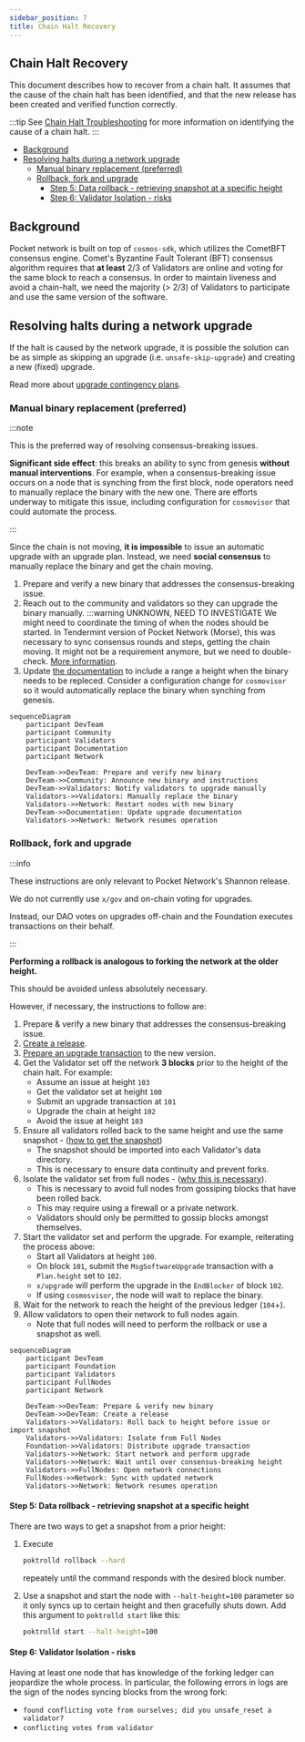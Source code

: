 ```yaml
---
sidebar_position: 7
title: Chain Halt Recovery
---
```


## Chain Halt Recovery <!-- omit in toc -->

This document describes how to recover from a chain halt. It assumes that the cause of
the chain halt has been identified, and that the new release has been created and verified
function correctly.

:::tip
See [Chain Halt Troubleshooting](./chain_halt_troubleshooting.md) for more information on identifying the cause of a chain halt.
:::

- [Background](#background)
- [Resolving halts during a network upgrade](#resolving-halts-during-a-network-upgrade)
  - [Manual binary replacement (preferred)](#manual-binary-replacement-preferred)
  - [Rollback, fork and upgrade](#rollback-fork-and-upgrade)
    - [Step 5: Data rollback - retrieving snapshot at a specific height](#step-5-data-rollback---retrieving-snapshot-at-a-specific-height)
    - [Step 6: Validator Isolation - risks](#step-6-validator-isolation---risks)

## Background

Pocket network is built on top of `cosmos-sdk`, which utilizes the CometBFT consensus engine.
Comet's Byzantine Fault Tolerant (BFT) consensus algorithm requires that **at least** 2/3 of Validators
are online and voting for the same block to reach a consensus. In order to maintain liveness
and avoid a chain-halt, we need the majority (> 2/3) of Validators to participate
and use the same version of the software.

## Resolving halts during a network upgrade

If the halt is caused by the network upgrade, it is possible the solution can be as simple as
skipping an upgrade (i.e. `unsafe-skip-upgrade`) and creating a new (fixed) upgrade.

Read more about [upgrade contingency plans](../../protocol/upgrades/contigency_plans.md).

### Manual binary replacement (preferred)

:::note

This is the preferred way of resolving consensus-breaking issues.

**Significant side effect**: this breaks an ability to sync from genesis **without manual interventions**.
For example, when a consensus-breaking issue occurs on a node that is synching from the first block, node operators need
to manually replace the binary with the new one. There are efforts underway to mitigate this issue, including
configuration for `cosmovisor` that could automate the process.

<!-- TODO_IMPROVE(@okdas): Add links to Cosmovisor documentation on how the new UX can be used to automate syncing from genesis without human input. -->

:::

Since the chain is not moving, **it is impossible** to issue an automatic upgrade with an upgrade plan. Instead,
we need **social consensus** to manually replace the binary and get the chain moving.

1. Prepare and verify a new binary that addresses the consensus-breaking issue.
2. Reach out to the community and validators so they can upgrade the binary manually.
   :::warning UNKNOWN, NEED TO INVESTIGATE
   <!-- TODO_INVESTIGATE(@okdas): check if need to sync rounds/steps -->
   We might need to coordinate the timing of when the nodes should be started. In Tendermint version of Pocket Network
   (Morse), this was necessary to sync consensus rounds and steps, getting the chain moving. It might not be a
   requirement anymore, but we need to double-check. [More information](https://docs.cometbft.com/v1.0/spec/consensus/consensus).
3. Update [the documentation](../../protocol/upgrades/upgrade_list.md) to include a range a height when the binary needs
   to be repleced. Consider a configuration change for `cosmovisor` so it would automatically replace the binary when
   synching from genesis. <!-- TODO_IMPROVE(@okdas): Investigate and add Cosmovisor documentation. -->

```mermaid
sequenceDiagram
    participant DevTeam
    participant Community
    participant Validators
    participant Documentation
    participant Network

    DevTeam->>DevTeam: Prepare and verify new binary
    DevTeam->>Community: Announce new binary and instructions
    DevTeam->>Validators: Notify validators to upgrade manually
    Validators->>Validators: Manually replace the binary
    Validators->>Network: Restart nodes with new binary
    DevTeam->>Documentation: Update upgrade documentation
    Validators->>Network: Network resumes operation

```

### Rollback, fork and upgrade

:::info

These instructions are only relevant to Pocket Network's Shannon release.

We do not currently use `x/gov` and on-chain voting for upgrades.

Instead, our DAO votes on upgrades off-chain and the Foundation executes
transactions on their behalf.

:::

**Performing a rollback is analogous to forking the network at the older height.**

This should be avoided unless absolutely necessary.

However, if necessary, the instructions to follow are:

1. Prepare & verify a new binary that addresses the consensus-breaking issue.
2. [Create a release](../../protocol/upgrades/release_process.md).
3. [Prepare an upgrade transaction](../../protocol/upgrades/upgrade_procedure.md#writing-an-upgrade-transaction) to the new version.
4. Get the Validator set off the network **3 blocks** prior to the height of the chain halt. For example:
   - Assume an issue at height `103`
   - Get the validator set at height `100`
   - Submit an upgrade transaction at `101`
   - Upgrade the chain at height `102`
   - Avoid the issue at height `103`
5. Ensure all validators rolled back to the same height and use the same snapshot - ([how to get the snapshot](#step-5-data-rollback---retrieving-snapshot-at-a-specific-height))
   - The snapshot should be imported into each Validator's data directory.
   - This is necessary to ensure data continuity and prevent forks.
6. Isolate the validator set from full nodes - ([why this is necessary](#step-6-validator-isolation---risks)).
   - This is necessary to avoid full nodes from gossiping blocks that have been rolled back.
   - This may require using a firewall or a private network.
   - Validators should only be permitted to gossip blocks amongst themselves.
7. Start the validator set and perform the upgrade. For example, reiterating the process above:
   - Start all Validators at height `100`.
   - On block `101`, submit the `MsgSoftwareUpgrade` transaction with a `Plan.height` set to `102`.
   - `x/upgrade` will perform the upgrade in the `EndBlocker` of block `102`.
   - If using `cosmosvisor`, the node will wait to replace the binary.
8. Wait for the network to reach the height of the previous ledger (`104`+).
9. Allow validators to open their network to full nodes again.
   - Note that full nodes will need to perform the rollback or use a snapshot as well.

```mermaid
sequenceDiagram
    participant DevTeam
    participant Foundation
    participant Validators
    participant FullNodes
    participant Network

    DevTeam->>DevTeam: Prepare & verify new binary
    DevTeam->>DevTeam: Create a release
    Validators->>Validators: Roll back to height before issue or import snapshot
    Validators->>Validators: Isolate from Full Nodes
    Foundation->>Validators: Distribute upgrade transaction
    Validators->>Network: Start network and perform upgrade
    Validators->>Network: Wait until over consensus-breaking height
    Validators->>FullNodes: Open network connections
    FullNodes->>Network: Sync with updated network
    Validators->>Network: Network resumes operation

```

#### Step 5: Data rollback - retrieving snapshot at a specific height

There are two ways to get a snapshot from a prior height:

1. Execute

   ```bash
   poktrolld rollback --hard
   ```

   repeately until the command responds with the desired block number.

2. Use a snapshot and start the node with `--halt-height=100` parameter so it only syncs up to certain height and then
   gracefully shuts down. Add this argument to `poktrolld start` like this:

   ```bash
   poktrolld start --halt-height=100
   ```

#### Step 6: Validator Isolation - risks

Having at least one node that has knowledge of the forking ledger can jeopardize the whole process. In particular, the
following errors in logs are the sign of the nodes syncing blocks from the wrong fork:

- `found conflicting vote from ourselves; did you unsafe_reset a validator?`
- `conflicting votes from validator`
